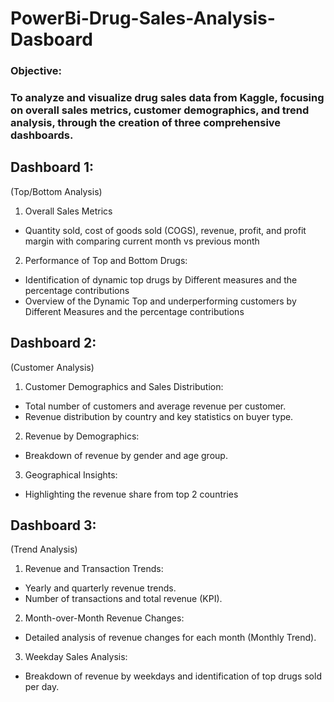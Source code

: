 # PowerBi-Drug-Sales-Analysis-Dasboard

### Objective: 
### To analyze and visualize drug sales data from Kaggle, focusing on overall sales metrics, customer demographics, and trend analysis, through the creation of three comprehensive dashboards.

## Dashboard 1:

(Top/Bottom Analysis)

1. Overall Sales Metrics
- Quantity sold, cost of goods sold (COGS), revenue, profit, and profit margin with comparing current month vs previous month
2. Performance of Top and Bottom Drugs:
- Identification of dynamic top drugs by Different measures and the percentage contributions
- Overview of the Dynamic Top and underperforming customers by Different Measures and the percentage contributions

## Dashboard 2:

(Customer Analysis)

1. Customer Demographics and Sales Distribution:
- Total number of customers and average revenue per customer.
- Revenue distribution by country and key statistics on buyer type.
2. Revenue by Demographics:
- Breakdown of revenue by gender and age group.
3. Geographical Insights:
- Highlighting the revenue share from top 2 countries


## Dashboard 3:

(Trend Analysis)

1. Revenue and Transaction Trends:
- Yearly and quarterly revenue trends.
- Number of transactions and total revenue (KPI).
2. Month-over-Month Revenue Changes:
- Detailed analysis of revenue changes for each month (Monthly Trend).
3. Weekday Sales Analysis:
- Breakdown of revenue by weekdays and identification of top drugs sold per day.
